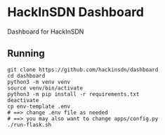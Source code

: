 # HackInSDN Dashboard

Dashboard for HackInSDN

## Running

```
git clone https://github.com/hackinsdn/dashboard
cd dashboard
python3 -m venv venv
source venv/bin/activate
python3 -m pip install -r requirements.txt
deactivate
cp env-template .env
# ==> change .env file as needed
# ==> you may also want to change apps/config.py
./run-flask.sh
```
